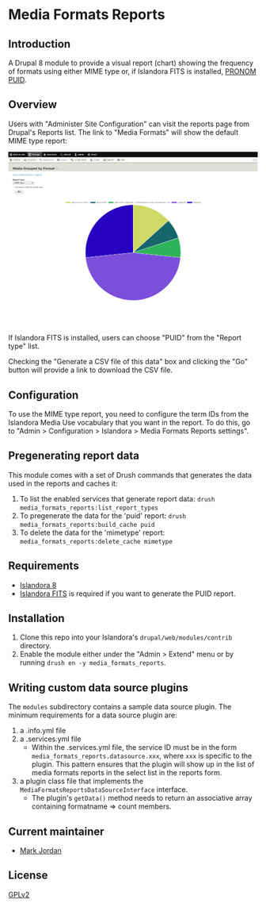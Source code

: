 # Media Formats Reports

## Introduction

A Drupal 8 module to provide a visual report (chart) showing the frequency of formats using either MIME type or, if Islandora FITS is installed, [PRONOM PUID](https://en.wikipedia.org/wiki/PRONOM).

## Overview

Users with "Administer Site Configuration" can visit the reports page from Drupal's Reports list. The link to "Media Formats" will show the default MIME type report:

![MIME type report](docs/images/media_report.png)

If Islandora FITS is installed, users can choose "PUID" from the "Report type" list.

Checking the "Generate a CSV file of this data" box and clicking the "Go" button will provide a link to download the CSV file.

## Configuration

To use the MIME type report, you need to configure the term IDs from the Islandora Media Use vocabulary that you want in the report. To do this, go to "Admin > Configuration > Islandora > Media Formats Reports settings".

## Pregenerating report data

This module comes with a set of Drush commands that generates the data used in the reports and caches it:

1. To list the enabled services that generate report data: `drush media_formats_reports:list_report_types`
1. To pregenerate the data for the 'puid' report: `drush media_formats_reports:build_cache puid`
1. To delete the data for the 'mimetype' report: `media_formats_reports:delete_cache mimetype`

## Requirements

* [Islandora 8](https://github.com/Islandora/islandora)
* [Islandora FITS](https://github.com/roblib/islandora_fits) is required if you want to generate the PUID report.

## Installation

1. Clone this repo into your Islandora's `drupal/web/modules/contrib` directory.
1. Enable the module either under the "Admin > Extend" menu or by running `drush en -y media_formats_reports`.

## Writing custom data source plugins

The `modules` subdirectory contains a sample data source plugin. The minimum requirements for a data source plugin are:

1. a .info.yml file
1. a .services.yml file
   * Within the .services.yml file, the service ID must be in the form `media_formats_reports.datasource.xxx`, where `xxx` is specific to the plugin. This pattern ensures that the plugin will show up in the list of media formats reports in the select list in the reports form.
1. a plugin class file that implements the `MediaFormatsReportsDataSourceInterface` interface.
   * The plugin's `getData()` method needs to return an associative array containing formatname => count members.

## Current maintainer

* [Mark Jordan](https://github.com/mjordan)

## License

[GPLv2](http://www.gnu.org/licenses/gpl-2.0.txt)
